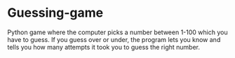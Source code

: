 # Guessing-game
Python game where the computer picks a number between 1-100 which you have to guess. If you guess over or under, the program lets you know and tells you how many attempts it took you to guess the right number.
